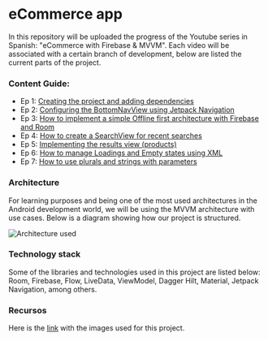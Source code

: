 # eCommerce app

In this repository will be uploaded the progress of the Youtube series in Spanish: "eCommerce with Firebase & MVVM". 
Each video will be associated with a certain branch of development, below are listed the current parts of the project.

### Content Guide:
* Ep 1: [Creating the project and adding dependencies](https://www.youtube.com/watch?v=MZdjf4PBE9g)
* Ep 2: [Configuring the BottomNavView using Jetpack Navigation](https://www.youtube.com/watch?v=5xIaTPkqBGg)
* Ep 3: [How to implement a simple Offline first architecture with Firebase and Room](https://www.youtube.com/watch?v=MXHNKbIYtaA)
* Ep 4: [How to create a SearchView for recent searches](https://www.youtube.com/watch?v=QgQvxvnSSTM)
* Ep 5: [Implementing the results view (products)](https://www.youtube.com/watch?v=4-YVClCauzw)
* Ep 6: [How to manage Loadings and Empty states using XML](https://youtu.be/fvmmFkkwaRA)
* Ep 7: [How to use plurals and strings with parameters](https://www.youtube.com/watch?v=WgJ-u3pu1Mw)

### Architecture
For learning purposes and being one of the most used architectures in the Android development world, we will be using the MVVM 
architecture with use cases. Below is a diagram showing how our project is structured.

![Architecture used](https://firebasestorage.googleapis.com/v0/b/elbichoyt-a4641.appspot.com/o/Diagramas.png?alt=media&token=b7c6b47d-3798-42f9-9089-6d42956cf393)

### Technology stack

Some of the libraries and technologies used in this project are listed below: Room, Firebase, Flow, LiveData, ViewModel, Dagger Hilt, 
Material, Jetpack Navigation, among others.

### Recursos

Here is the [link](https://drive.google.com/file/d/1iLUx12f_psqYMMEahEkDkb4g_YAGN5lO/view?usp=share_link) with the images used for this project. 
